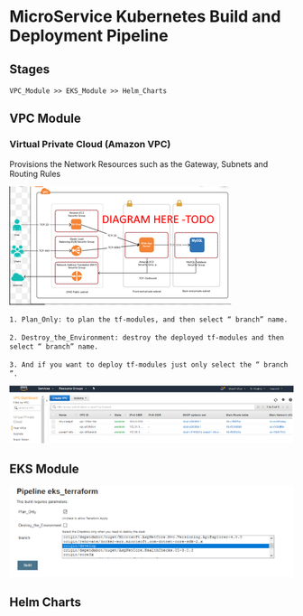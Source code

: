 # MicroService Kubernetes Build and Deployment Pipeline

## Stages

```
VPC_Module >> EKS_Module >> Helm_Charts
```

## VPC Module

### Virtual Private Cloud (Amazon VPC)

Provisions the Network Resources such as the Gateway, Subnets and Routing Rules

![](images/vpc-diagram.png)


```
1. Plan_Only: to plan the tf-modules, and then select “ branch” name.

2. Destroy_the_Environment: destroy the deployed tf-modules and then select “ branch” name.

3. And if you want to deploy tf-modules just only select the “ branch ”.
```

![](images/vpc.png)


## EKS Module

![](images/eks_terraform.png)


## Helm Charts

 